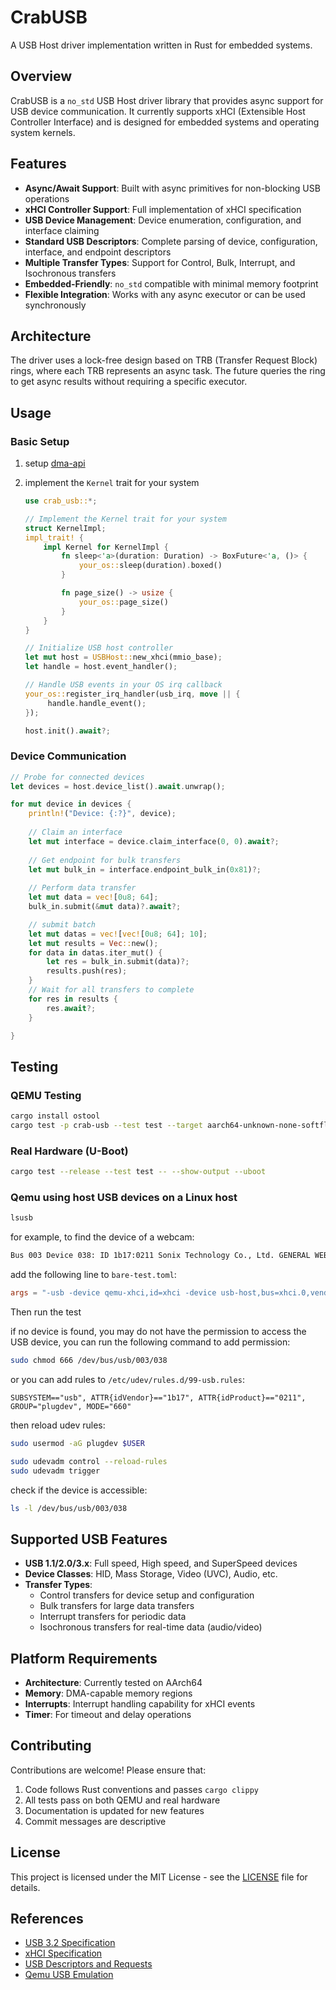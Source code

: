 # CrabUSB

A USB Host driver implementation written in Rust for embedded systems.

## Overview

CrabUSB is a `no_std` USB Host driver library that provides async support for USB device communication. It currently supports xHCI (Extensible Host Controller Interface) and is designed for embedded systems and operating system kernels.

## Features

- **Async/Await Support**: Built with async primitives for non-blocking USB operations
- **xHCI Controller Support**: Full implementation of xHCI specification
- **USB Device Management**: Device enumeration, configuration, and interface claiming
- **Standard USB Descriptors**: Complete parsing of device, configuration, interface, and endpoint descriptors
- **Multiple Transfer Types**: Support for Control, Bulk, Interrupt, and Isochronous transfers
- **Embedded-Friendly**: `no_std` compatible with minimal memory footprint
- **Flexible Integration**: Works with any async executor or can be used synchronously

## Architecture

The driver uses a lock-free design based on TRB (Transfer Request Block) rings, where each TRB represents an async task. The future queries the ring to get async results without requiring a specific executor.

## Usage

### Basic Setup

1. setup [dma-api](https://docs.rs/dma-api/latest/dma_api/)

2. implement the `Kernel` trait for your system

    ```rust
    use crab_usb::*;

    // Implement the Kernel trait for your system
    struct KernelImpl;
    impl_trait! {
        impl Kernel for KernelImpl {
            fn sleep<'a>(duration: Duration) -> BoxFuture<'a, ()> {
                your_os::sleep(duration).boxed()
            }

            fn page_size() -> usize {
                your_os::page_size()
            }
        }
    }

    // Initialize USB host controller
    let mut host = USBHost::new_xhci(mmio_base);
    let handle = host.event_handler();

    // Handle USB events in your OS irq callback
    your_os::register_irq_handler(usb_irq, move || {
         handle.handle_event();
    });

    host.init().await?;
    ```

### Device Communication

```rust
// Probe for connected devices
let devices = host.device_list().await.unwrap();

for mut device in devices {
    println!("Device: {:?}", device);
    
    // Claim an interface
    let mut interface = device.claim_interface(0, 0).await?;
    
    // Get endpoint for bulk transfers
    let mut bulk_in = interface.endpoint_bulk_in(0x81)?;
    
    // Perform data transfer
    let mut data = vec![0u8; 64];
    bulk_in.submit(&mut data)?.await?;

    // submit batch
    let mut datas = vec![vec![0u8; 64]; 10];
    let mut results = Vec::new();
    for data in datas.iter_mut() {
        let res = bulk_in.submit(data)?;
        results.push(res);  
    }
    // Wait for all transfers to complete
    for res in results {
        res.await?;
    }

}
```

## Testing

### QEMU Testing

```bash
cargo install ostool
cargo test -p crab-usb --test test --target aarch64-unknown-none-softfloat -- --show-output
```

### Real Hardware (U-Boot)

```bash
cargo test --release --test test -- --show-output --uboot
```

### Qemu using host USB devices on a Linux host

```bash
lsusb
```

for example, to find the device of a webcam:

```bash
Bus 003 Device 038: ID 1b17:0211 Sonix Technology Co., Ltd. GENERAL WEBCAM
```

add the following line to `bare-test.toml`:

```toml
args = "-usb -device qemu-xhci,id=xhci -device usb-host,bus=xhci.0,vendorid=0x1b17,productid=0x0211"
```

Then run the test

if no device is found, you may do not have the permission to access the USB device, you can run the following command to add permission:

```bash
sudo chmod 666 /dev/bus/usb/003/038
```

or you can add rules to `/etc/udev/rules.d/99-usb.rules`:

```text
SUBSYSTEM=="usb", ATTR{idVendor}=="1b17", ATTR{idProduct}=="0211", GROUP="plugdev", MODE="660"
```

then reload udev rules:

```bash
sudo usermod -aG plugdev $USER

sudo udevadm control --reload-rules
sudo udevadm trigger
```

check if the device is accessible:

```bash
ls -l /dev/bus/usb/003/038
```

## Supported USB Features

- **USB 1.1/2.0/3.x**: Full speed, High speed, and SuperSpeed devices
- **Device Classes**: HID, Mass Storage, Video (UVC), Audio, etc.
- **Transfer Types**:
  - Control transfers for device setup and configuration
  - Bulk transfers for large data transfers
  - Interrupt transfers for periodic data
  - Isochronous transfers for real-time data (audio/video)

## Platform Requirements

- **Architecture**: Currently tested on AArch64
- **Memory**: DMA-capable memory regions
- **Interrupts**: Interrupt handling capability for xHCI events
- **Timer**: For timeout and delay operations

## Contributing

Contributions are welcome! Please ensure that:

1. Code follows Rust conventions and passes `cargo clippy`
2. All tests pass on both QEMU and real hardware
3. Documentation is updated for new features
4. Commit messages are descriptive

## License

This project is licensed under the MIT License - see the [LICENSE](LICENSE) file for details.

## References

- [USB 3.2 Specification](https://www.usb.org/document-library/usb-32-specification-released-september-22-2017-and-ecns)
- [xHCI Specification](https://www.intel.com/content/dam/www/public/us/en/documents/technical-specifications/extensible-host-controler-interface-usb-xhci.pdf)
- [USB Descriptors and Requests](https://www.beyondlogic.org/usbnutshell/usb5.shtml)
- [Qemu USB Emulation](https://qemu-project.gitlab.io/qemu/system/devices/usb.html)
